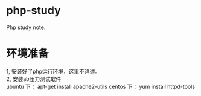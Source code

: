 # php-study
Php study note.

# 环境准备
1, 安装好了php运行环境，这里不详述。<br>
2, 安装ab压力测试软件 <br>
ubuntu 下：
apt-get install apache2-utils
centos 下：
yum install httpd-tools


